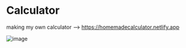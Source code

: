 # Calculator

making my own calculator --> https://homemadecalculator.netlify.app

![image](https://github.com/seknd/Calculator/assets/76913607/1777980c-c985-4914-a5a6-9b43b2594e54)

